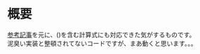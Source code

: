# 概要
[参考記事](https://hira98.hatenablog.com/entry/2019/06/03/210000)を元に、()を含む計算式にも対応できた気がするものです。  
泥臭い実装と整頓されてないコードですが、まあ動くと思います。。。